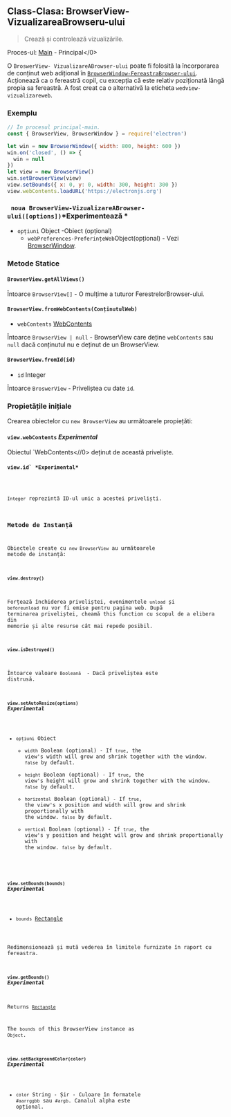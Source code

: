 ## Class-Clasa: BrowserView- VizualizareaBrowseru-ului

> Crează și controlează vizualizările.

Proces-ul: [Main](../glossary.md#main-process) - Principal</0>

O `BroswerView- VizualizareABrowser-ului` poate fi folosită la încorporarea de conținut web adițional în [`BrowserWindow-FereastraBrowser-ului`](browser-window.md). Acționează ca o fereastră copil, cu excepția că este relativ poziționată lângă propia sa fereastră. A fost creat ca o alternativă la eticheta `wedview-vizualizareweb`.

### Exemplu

```javascript
// În procesul principal-main.
const { BrowserView, BrowserWindow } = require('electron')

let win = new BrowserWindow({ width: 800, height: 600 })
win.on('closed', () => {
  win = null
})
let view = new BrowserView()
win.setBrowserView(view)
view.setBounds({ x: 0, y: 0, width: 300, height: 300 })
view.webContents.loadURL('https://electronjs.org')
```

### ` noua BrowserView-VizualizareABrowser-ului([options])`*Experimentează *

* `opțiuni` Object -Obiect (opțional) 
  * `webPreferences-PreferințeWeb`Object(opțional) - Vezi [BrowserWindow](browser-window.md).

### Metode Statice

#### `BrowserView.getAllViews()`

Întoarce `BrowserView[]` - O mulțime a tuturor FerestrelorBrowser-ului.

#### `BrowserView.fromWebContents(ConținutulWeb)`

* `webContents` [WebContents](web-contents.md)

Întoarce `BrowserView | null` - BrowserView care deține `webContents` sau `null` dacă conținutul nu e deținut de un BrowserView.

#### `BrowserView.fromId(id)`

* `id` Integer

Întoarce `BroswerView` - Priveliștea cu date `id`.

### Propietățile inițiale

Crearea obiectelor cu `new BrowserView` au următoarele propiețăti:

#### `view.webContents` *Experimental*

Obiectul `WebContents<//0> deținut de această priveliște.</p>

<h4><code>view.id` *Experimental*</h4> 

`Integer` reprezintă ID-ul unic a acestei priveliști.

### Metode de Instanță

Obiectele create cu `new BrowserView` au următoarele metode de instanță:

#### `view.destroy()`

Forțează închiderea priveliștei, evenimentele `unload` și `beforeunload` nu vor fi emise pentru pagina web. După terminarea priveliștei, cheamă this function cu scopul de a elibera din memorie și alte resurse cât mai repede posibil.

#### `view.isDestroyed()`

Întoarce valoare `Booleană ` - Dacă priveliștea este distrusă.

#### `view.setAutoResize(options)` *Experimental*

* `opțiuni` Obiect 
  * `width` Boolean (optional) - If `true`, the view's width will grow and shrink together with the window. `false` by default.
  * `height` Boolean (optional) - If `true`, the view's height will grow and shrink together with the window. `false` by default.
  * `horizontal` Boolean (optional) - If `true`, the view's x position and width will grow and shrink proportionally with the window. `false` by default.
  * `vertical` Boolean (optional) - If `true`, the view's y position and height will grow and shrink proportionally with the window. `false` by default.

#### `view.setBounds(bounds)` *Experimental*

* `bounds` [Rectangle](structures/rectangle.md)

Redimensionează și mută vederea în limitele furnizate în raport cu fereastra.

#### `view.getBounds()` *Experimental*

Returns [`Rectangle`](structures/rectangle.md)

The `bounds` of this BrowserView instance as `Object`.

#### `view.setBackgroundColor(color)` *Experimental*

* `color` String - Șir - Culoare în formatele `#aarrggbb` sau `#argb`. Canalul alpha este opțional.